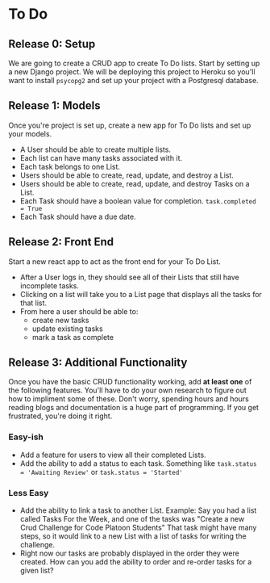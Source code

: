 # To Do 

## Release 0: Setup
We are going to create a CRUD app to create To Do lists. Start by setting up a new Django project. We will be deploying this project to Heroku so you'll want to install `psycopg2` and set up your project with a Postgresql database. 

## Release 1: Models 
Once you're project is set up, create a new app for To Do lists and set up your models. 
- A User should be able to create multiple lists. 
- Each list can have many tasks associated with it. 
- Each task belongs to one List. 
- Users should be able to create, read, update, and destroy a List. 
- Users should be able to create, read, update, and destroy Tasks on a List. 
- Each Task should have a boolean value for completion. `task.completed = True` 
- Each Task should have a due date. 

## Release 2: Front End 
Start a new react app to act as the front end for your To Do List. 
- After a User logs in, they should see all of their Lists that still have incomplete tasks. 
- Clicking on a list will take you to a List page that displays all the tasks for that list. 
- From here a user should be able to: 
    - create new tasks 
    - update existing tasks
    - mark a task as complete

## Release 3: Additional Functionality 
Once you have the basic CRUD functionality working, add **at least one** of the following features. You'll have to do your own research to figure out how to impliment some of these. Don't worry, spending hours and hours reading blogs and documentation is a huge part of programming. If you get frustrated, you're doing it right. 

### Easy-ish
- Add a feature for users to view all their completed Lists. 
- Add the ability to add a status to each task. Something like `task.status = 'Awaiting Review'` or `task.status = 'Started'`

### Less Easy
- Add the ability to link a task to another List. Example: Say you had a list called Tasks For the Week, and one of the tasks was "Create a new Crud Challenge for Code Platoon Students" That task might have many steps, so it would link to a new List with a list of tasks for writing the challenge. 
- Right now our tasks are probably displayed in the order they were created. How can you add the ability to order and re-order tasks for a given list?  